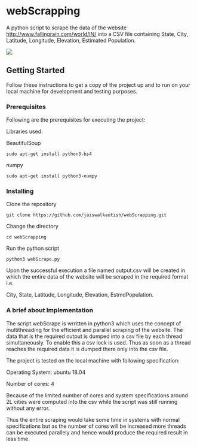 # webScrapping
A python script to scrape the data of the website http://www.fallingrain.com/world/IN/ into a CSV file containing State, City, Latitude, Longitude, Elevation, Estimated Population.

<img src="https://img.shields.io/badge/language-python3-brightgreen.svg"/>

## Getting Started

Follow these instructions to get a copy of the project up and to run on your local machine for development and testing purposes.

### Prerequisites

Following are the prerequisites for executing the project:

Libraries used:

BeautifulSoup
```
sudo apt-get install python3-bs4

```
numpy
```
sudo apt-get install python3-numpy
```

### Installing

Clone the repository

```
git clone https://github.com/jaiswalkautish/webScrapping.git
```

Change the directory

```
cd webScrapping
```

Run the python script
```
python3 webScrape.py
```

Upon the successful execution a file named output.csv will be created in which the entire data of the website will be scraped in the required format i.e.

City, State, Latitude, Longitude, Elevation, EstmdPopulation.

### A brief about Implementation

The script webScrape is wrritten in python3 which uses the concept of multithreading for the efficient and parallel scraping of the website. The data that is the required output is dumped into a csv file by each thread simultaneously. To enable this a csv lock is used. Thus as soon as a thread reaches the required data it is dumped there only into the csv file.

The project is tested on the local machine with following specification:

Operating System: ubuntu 18.04

Number of cores: 4

Because of the limited number of cores and system specifications around 2L cities were computed into the csv while the script was still running without any error.

Thus the entire scraping would take some time in systems with normal specifications but as the number of cores will be increased more threads can be executed parallely and hence would produce the required result in less time.

